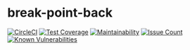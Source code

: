 # break-point-back

[![CircleCI](https://circleci.com/gh/WebJamApps/web-jam-back.svg?style=svg)](https://circleci.com/gh/WebJamApps/break-point-back)
[![Test Coverage](https://api.codeclimate.com/v1/badges/751adfe7ee759c42ff49/test_coverage)](https://codeclimate.com/github/WebJamApps/break-point-back/test_coverage)
[![Maintainability](https://api.codeclimate.com/v1/badges/751adfe7ee759c42ff49/maintainability)](https://codeclimate.com/github/WebJamApps/break-point-back/maintainability)
[![Issue Count](https://codeclimate.com/github/WebJamApps/web-jam-back/badges/issue_count.svg)](https://codeclimate.com/github/WebJamApps/break-point-back/issues)
[![Known Vulnerabilities](https://snyk.io/test/github/webjamapps/web-jam-back/badge.svg)](https://snyk.io/test/github/webjamapps/break-point-back)
